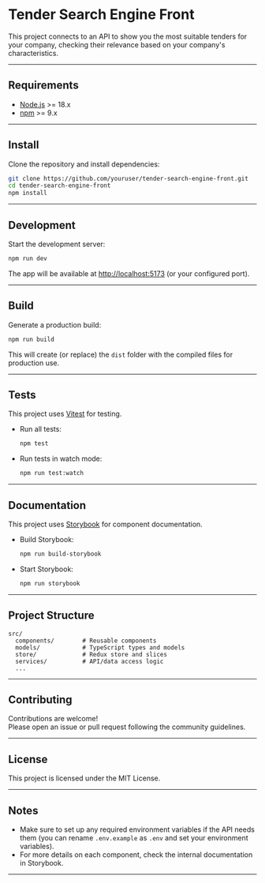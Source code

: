 # Tender Search Engine Front

This project connects to an API to show you the most suitable tenders for your company, checking their relevance based on your company's characteristics.

---

## Requirements

- [Node.js](https://nodejs.org/) >= 18.x
- [npm](https://www.npmjs.com/) >= 9.x

---

## Install

Clone the repository and install dependencies:

```bash
git clone https://github.com/youruser/tender-search-engine-front.git
cd tender-search-engine-front
npm install
```

---

## Development

Start the development server:

```bash
npm run dev
```
The app will be available at [http://localhost:5173](http://localhost:5173) (or your configured port).

---

## Build

Generate a production build:

```bash
npm run build
```
This will create (or replace) the `dist` folder with the compiled files for production use.

---

## Tests

This project uses [Vitest](https://vitest.dev) for testing.

- Run all tests:
  ```bash
  npm test
  ```
- Run tests in watch mode:
  ```bash
  npm run test:watch
  ```

---

## Documentation

This project uses [Storybook](https://storybook.js.org) for component documentation.

- Build Storybook:
  ```bash
  npm run build-storybook
  ```
- Start Storybook:
  ```bash
  npm run storybook
  ```

---

## Project Structure

```
src/
  components/        # Reusable components
  models/            # TypeScript types and models
  store/             # Redux store and slices
  services/          # API/data access logic
  ...
```

---

## Contributing

Contributions are welcome!  
Please open an issue or pull request following the community guidelines.

---

## License

This project is licensed under the MIT License.

---

## Notes

- Make sure to set up any required environment variables if the API needs them (you can rename `.env.example` as `.env` and set your environment variables).
- For more details on each component, check the internal documentation in Storybook.

---